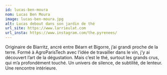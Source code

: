 ```yaml
---
id: lucas-ben-moura
nom: Lucas Ben Moura
image: lucas-ben-moura.jpg
alt: Lucas debout dans son jardin de thé
url_site: https://www.larrieulat.com
url_insta: https://www.instagram.com/the.pyrenees/
---
```

Originaire de Biarritz, ancré entre Béarn et Bigorre, j’ai grandi proche de la terre. Formé à AgroParisTech avec l’idée de travailler dans le vin, j’y ai découvert l’art de la dégustation. Mais c’est le thé, surtout les grands crus, qui m’a profondément touché. Un univers de silence, de subtilité, de lenteur. Une rencontre intérieure.

